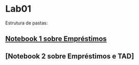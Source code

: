 # Lab01

Estrutura de pastas:

## [Notebook 1 sobre Empréstimos](/notebook/emprestimo01.ipynb)

## [Notebook 2 sobre Empréstimos e TAD]

